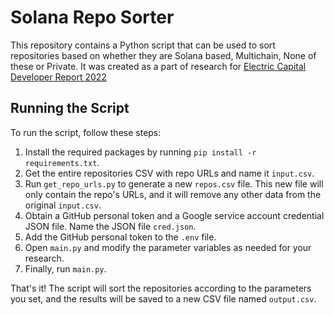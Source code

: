 # Solana Repo Sorter

This repository contains a Python script that can be used to sort repositories based on whether they are Solana based, Multichain, None of these or Private. It was created as a part of research for [Electric Capital Developer Report 2022](https://developerreport.com)

## Running the Script

To run the script, follow these steps:

1. Install the required packages by running `pip install -r requirements.txt`.
2. Get the entire repositories CSV with repo URLs and name it `input.csv`.
3. Run `get_repo_urls.py` to generate a new `repos.csv` file. This new file will only contain the repo's URLs, and it will remove any other data from the original `input.csv`.
4. Obtain a GitHub personal token and a Google service account credential JSON file. Name the JSON file `cred.json`.
5. Add the GitHub personal token to the `.env` file.
6. Open `main.py` and modify the parameter variables as needed for your research.
7. Finally, run `main.py`.

That's it! The script will sort the repositories according to the parameters you set, and the results will be saved to a new CSV file named `output.csv`.

